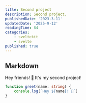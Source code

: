 ```yaml
---
title: Second project
description: Second project.
publishedDate: '2023-3-11'
updatedDate: '2025-9-12'
readingTime: 84
categories:
    - sveltekit
    - svelte
published: true
---
```


## Markdown

Hey friends! 👋
It's my second project!

```ts
function greet(name: string) {
	console.log(`Hey ${name}! 👋`)
}
```
